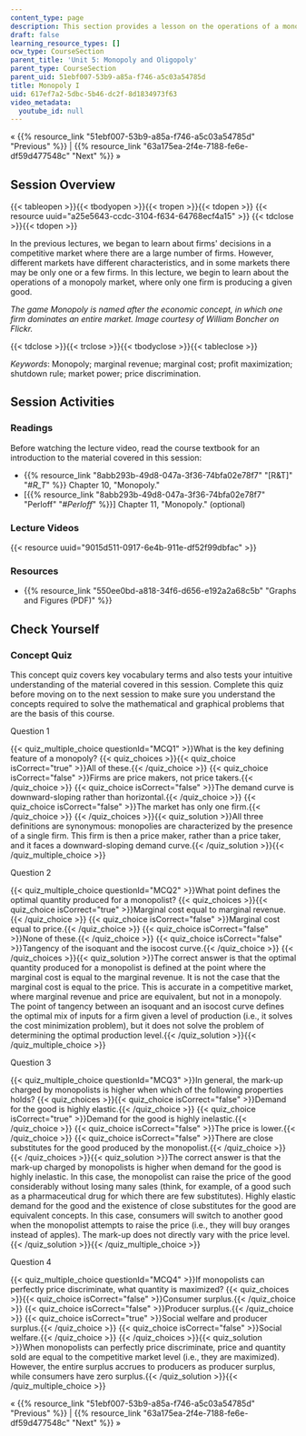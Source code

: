 ```yaml
---
content_type: page
description: This section provides a lesson on the operations of a monopoly market.
draft: false
learning_resource_types: []
ocw_type: CourseSection
parent_title: 'Unit 5: Monopoly and Oligopoly'
parent_type: CourseSection
parent_uid: 51ebf007-53b9-a85a-f746-a5c03a54785d
title: Monopoly I
uid: 617ef7a2-5dbc-5b46-dc2f-8d1834973f63
video_metadata:
  youtube_id: null
---
```

« {{% resource_link "51ebf007-53b9-a85a-f746-a5c03a54785d" "Previous" %}} | {{% resource_link "63a175ea-2f4e-7188-fe6e-df59d477548c" "Next" %}} »

## Session Overview

{{< tableopen >}}{{< tbodyopen >}}{{< tropen >}}{{< tdopen >}}
{{< resource uuid="a25e5643-ccdc-3104-f634-64768ecf4a15" >}}
{{< tdclose >}}{{< tdopen >}}

In the previous lectures, we began to learn about firms' decisions in a competitive market where there are a large number of firms. However, different markets have different characteristics, and in some markets there may be only one or a few firms. In this lecture, we begin to learn about the operations of a monopoly market, where only one firm is producing a given good.

*The game Monopoly is named after the economic concept, in which one firm dominates an entire market. Image courtesy of William Boncher on Flickr.*

{{< tdclose >}}{{< trclose >}}{{< tbodyclose >}}{{< tableclose >}}

*Keywords*: Monopoly; marginal revenue; marginal cost; profit maximization; shutdown rule; market power; price discrimination.

## Session Activities

### Readings

Before watching the lecture video, read the course textbook for an introduction to the material covered in this session:

- {{% resource_link "8abb293b-49d8-047a-3f36-74bfa02e78f7" "\[R&T\]" "#_R_T_" %}} Chapter 10, "Monopoly."
- \[{{% resource_link "8abb293b-49d8-047a-3f36-74bfa02e78f7" "Perloff" "#_Perloff_" %}}\] Chapter 11, "Monopoly." (optional)

### Lecture Videos

{{< resource uuid="9015d511-0917-6e4b-911e-df52f99dbfac" >}}

### Resources

- {{% resource_link "550ee0bd-a818-34f6-d656-e192a2a68c5b" "Graphs and Figures (PDF)" %}}

## Check Yourself

### Concept Quiz

This concept quiz covers key vocabulary terms and also tests your intuitive understanding of the material covered in this session. Complete this quiz before moving on to the next session to make sure you understand the concepts required to solve the mathematical and graphical problems that are the basis of this course.

Question 1

{{< quiz_multiple_choice questionId="MCQ1" >}}What is the key defining feature of a monopoly? {{< quiz_choices >}}{{< quiz_choice isCorrect="true" >}}All of these.{{< /quiz_choice >}} {{< quiz_choice isCorrect="false" >}}Firms are price makers, not price takers.{{< /quiz_choice >}} {{< quiz_choice isCorrect="false" >}}The demand curve is downward-sloping rather than horizontal.{{< /quiz_choice >}} {{< quiz_choice isCorrect="false" >}}The market has only one firm.{{< /quiz_choice >}} {{< /quiz_choices >}}{{< quiz_solution >}}All three definitions are synonymous: monopolies are characterized by the presence of a single firm. This firm is then a price maker, rather than a price taker, and it faces a downward-sloping demand curve.{{< /quiz_solution >}}{{< /quiz_multiple_choice >}}

Question 2

{{< quiz_multiple_choice questionId="MCQ2" >}}What point defines the optimal quantity produced for a monopolist? {{< quiz_choices >}}{{< quiz_choice isCorrect="true" >}}Marginal cost equal to marginal revenue.{{< /quiz_choice >}} {{< quiz_choice isCorrect="false" >}}Marginal cost equal to price.{{< /quiz_choice >}} {{< quiz_choice isCorrect="false" >}}None of these.{{< /quiz_choice >}} {{< quiz_choice isCorrect="false" >}}Tangency of the isoquant and the isocost curve.{{< /quiz_choice >}} {{< /quiz_choices >}}{{< quiz_solution >}}The correct answer is that the optimal quantity produced for a monopolist is defined at the point where the marginal cost is equal to the marginal revenue. It is not the case that the marginal cost is equal to the price. This is accurate in a competitive market, where marginal revenue and price are equivalent, but not in a monopoly. The point of tangency between an isoquant and an isocost curve defines the optimal mix of inputs for a firm given a level of production (i.e., it solves the cost minimization problem), but it does not solve the problem of determining the optimal production level.{{< /quiz_solution >}}{{< /quiz_multiple_choice >}}

Question 3

{{< quiz_multiple_choice questionId="MCQ3" >}}In general, the mark-up charged by monopolists is higher when which of the following properties holds? {{< quiz_choices >}}{{< quiz_choice isCorrect="false" >}}Demand for the good is highly elastic.{{< /quiz_choice >}} {{< quiz_choice isCorrect="true" >}}Demand for the good is highly inelastic.{{< /quiz_choice >}} {{< quiz_choice isCorrect="false" >}}The price is lower.{{< /quiz_choice >}} {{< quiz_choice isCorrect="false" >}}There are close substitutes for the good produced by the monopolist.{{< /quiz_choice >}} {{< /quiz_choices >}}{{< quiz_solution >}}The correct answer is that the mark-up charged by monopolists is higher when demand for the good is highly inelastic. In this case, the monopolist can raise the price of the good considerably without losing many sales (think, for example, of a good such as a pharmaceutical drug for which there are few substitutes). Highly elastic demand for the good and the existence of close substitutes for the good are equivalent concepts. In this case, consumers will switch to another good when the monopolist attempts to raise the price (i.e., they will buy oranges instead of apples). The mark-up does not directly vary with the price level.{{< /quiz_solution >}}{{< /quiz_multiple_choice >}}

Question 4

{{< quiz_multiple_choice questionId="MCQ4" >}}If monopolists can perfectly price discriminate, what quantity is maximized? {{< quiz_choices >}}{{< quiz_choice isCorrect="false" >}}Consumer surplus.{{< /quiz_choice >}} {{< quiz_choice isCorrect="false" >}}Producer surplus.{{< /quiz_choice >}} {{< quiz_choice isCorrect="true" >}}Social welfare and producer surplus.{{< /quiz_choice >}} {{< quiz_choice isCorrect="false" >}}Social welfare.{{< /quiz_choice >}} {{< /quiz_choices >}}{{< quiz_solution >}}When monopolists can perfectly price discriminate, price and quantity sold are equal to the competitive market level (i.e., they are maximized). However, the entire surplus accrues to producers as producer surplus, while consumers have zero surplus.{{< /quiz_solution >}}{{< /quiz_multiple_choice >}}

« {{% resource_link "51ebf007-53b9-a85a-f746-a5c03a54785d" "Previous" %}} | {{% resource_link "63a175ea-2f4e-7188-fe6e-df59d477548c" "Next" %}} »